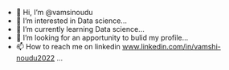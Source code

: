 - 👋 Hi, I’m @vamsinoudu
- 👀 I’m interested in Data science...
- 🌱 I’m currently learning Data science...
- 💞️ I’m looking for an apportunity to bulid my profile...
- 📫 How to reach me on linkedin www.linkedin.com/in/vamshi-noudu2022 ...


<!---
vamsinoudu/vamsinoudu is a ✨ special ✨ repository because its `README.md` (this file) appears on your GitHub profile.
You can click the Preview link to take a look at your changes.
--->
